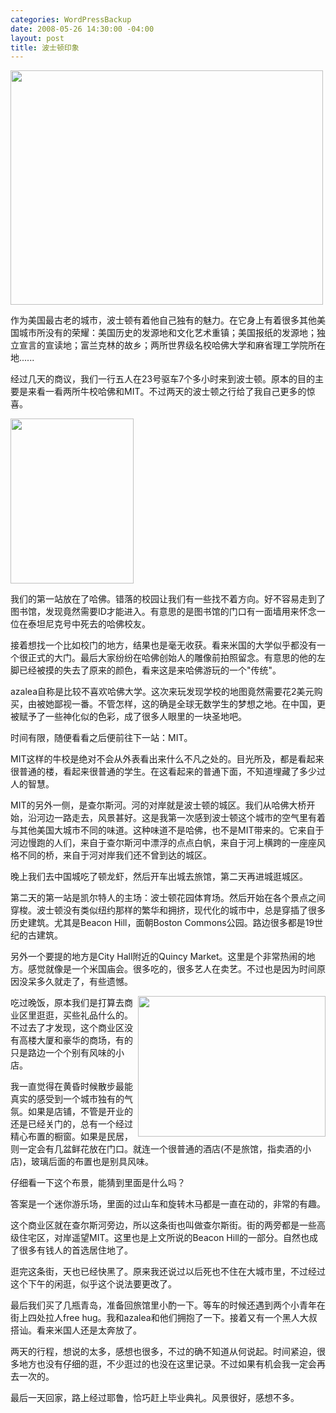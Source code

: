 ```yaml
--- 
categories: WordPressBackup
date: 2008-05-26 14:30:00 -04:00
layout: post
title: 波士顿印象
---
```

<img class="size-full wp-image-329 alignnone" title="boston1" src="http://ztnote.files.wordpress.com/2008/05/boston1.jpg" alt="" width="500" height="375" />

作为美国最古老的城市，波士顿有着他自己独有的魅力。在它身上有着很多其他美国城市所没有的荣耀：美国历史的发源地和文化艺术重镇；美国报纸的发源地；独立宣言的宣读地；富兰克林的故乡；两所世界级名校哈佛大学和麻省理工学院所在地......

经过几天的商议，我们一行五人在23号驱车7个多小时来到波士顿。原本的目的主要是来看一看两所牛校哈佛和MIT。不过两天的波士顿之行给了我自己更多的惊喜。

<a href="http://ztnote.files.wordpress.com/2008/05/harvard1.jpg"><img class="alignleft size-medium wp-image-330" title="harvard1" src="http://ztnote.files.wordpress.com/2008/05/harvard1.jpg" alt="" width="197" height="264" /></a>

我们的第一站放在了哈佛。错落的校园让我们有一些找不着方向。好不容易走到了图书馆，发现竟然需要ID才能进入。有意思的是图书馆的门口有一面墙用来怀念一位在泰坦尼克号中死去的哈佛校友。

接着想找一个比如校门的地方，结果也是毫无收获。看来米国的大学似乎都没有一个很正式的大门。最后大家纷纷在哈佛创始人的雕像前拍照留念。有意思的他的左脚已经被摸的失去了原来的颜色，看来这是来哈佛游玩的一个"传统"。

azalea自称是比较不喜欢哈佛大学。这次来玩发现学校的地图竟然需要花2美元购买，由被她鄙视一番。不管怎样，这的确是全球无数学生的梦想之地。在中国，更被赋予了一些神化似的色彩，成了很多人眼里的一块圣地吧。

时间有限，随便看看之后便前往下一站：MIT。

MIT这样的牛校是绝对不会从外表看出来什么不凡之处的。目光所及，都是看起来很普通的楼，看起来很普通的学生。在这看起来的普通下面，不知道埋藏了多少过人的智慧。

MIT的另外一侧，是查尔斯河。河的对岸就是波士顿的城区。我们从哈佛大桥开始，沿河边一路走去，风景甚好。这是我第一次感到波士顿这个城市的空气里有着与其他美国大城市不同的味道。这种味道不是哈佛，也不是MIT带来的。它来自于河边慢跑的人们，来自于查尔斯河中漂浮的点点白帆，来自于河上横跨的一座座风格不同的桥，来自于河对岸我们还不曾到达的城区。

晚上我们去中国城吃了顿龙虾，然后开车出城去旅馆，第二天再进城逛城区。

第二天的第一站是凯尔特人的主场：波士顿花园体育场。然后开始在各个景点之间穿梭。波士顿没有类似纽约那样的繁华和拥挤，现代化的城市中，总是穿插了很多历史建筑。尤其是Beacon Hill，面朝Boston Commons公园。路边很多都是19世纪的古建筑。

另外一个要提的地方是City Hall附近的Quincy Market。这里是个非常热闹的地方。感觉就像是一个米国庙会。很多吃的，很多艺人在卖艺。不过也是因为时间原因没呆多久就走了，有些遗憾。

<a href="http://ztnote.files.wordpress.com/2008/05/winehouse1.jpg"><img class="alignleft size-medium wp-image-332" style="float:right;" title="winehouse" src="http://ztnote.files.wordpress.com/2008/05/winehouse1.jpg" alt="" width="300" height="225" /></a>

吃过晚饭，原本我们是打算去商业区里逛逛，买些礼品什么的。不过去了才发现，这个商业区没有高楼大厦和豪华的商场，有的只是路边一个个别有风味的小店。

我一直觉得在黄昏时候散步最能真实的感受到一个城市独有的气氛。如果是店铺，不管是开业的还是已经关门的，总有一个经过精心布置的橱窗。如果是民居，则一定会有几盆鲜花放在门口。就连一个很普通的酒店(不是旅馆，指卖酒的小店)，玻璃后面的布置也是别具风味。

仔细看一下这个布景，能猜到里面是什么吗？

答案是一个迷你游乐场，里面的过山车和旋转木马都是一直在动的，非常的有趣。

这个商业区就在查尔斯河旁边，所以这条街也叫做查尔斯街。街的两旁都是一些高级住宅区，对岸遥望MIT。这里也是上文所说的Beacon Hill的一部分。自然也成了很多有钱人的首选居住地了。

逛完这条街，天也已经快黑了。原来我还说过以后死也不住在大城市里，不过经过这个下午的闲逛，似乎这个说法要更改了。

最后我们买了几瓶青岛，准备回旅馆里小酌一下。等车的时候还遇到两个小青年在街上四处拉人free hug。我和azalea和他们拥抱了一下。接着又有一个黑人大叔搭讪。看来米国人还是太奔放了。

两天的行程，想说的太多，感想也很多，不过的确不知道从何说起。时间紧迫，很多地方也没有仔细的逛，不少逛过的也没在这里记录。不过如果有机会我一定会再去一次的。

最后一天回家，路上经过耶鲁，恰巧赶上毕业典礼。风景很好，感想不多。
